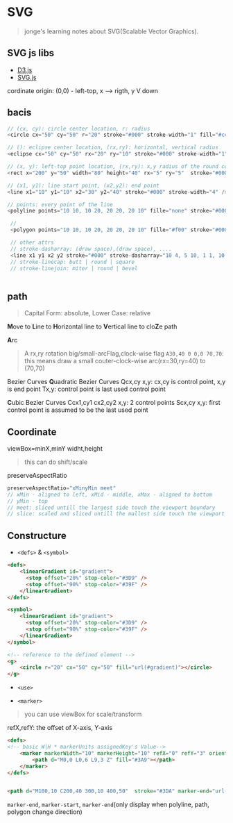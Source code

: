 # SVG

>jonge's learning notes about SVG(Scalable Vector Graphics).

## SVG js libs

* [D3.js](https://d3js.org/)
* [SVG.js](http://svgjs.com/)

cordinate origin: (0,0) - left-top, x --> rigth, y V down

## bacis

```js
// (cx, cy): circle center location, r: radius
<circle cx="50" cy="50" r="20" stroke="#000" stroke-width="1" fill="#ccc" />

// (): eclipse center location, (rx,ry): horizontal, vertical radius
<eclipse cx="50" cy="50" rx="20" ry="10" stroke="#000" stroke-width="1" fill="#ccc"/>

// (x, y): left-top point location, (rx,ry): x,y radius of the round corner
<rect x="200" y="50" width="80" height="40" rx="5" ry="5"  stroke="#000" stroke-width="1" fill="#ccc" />

// (x1, y1): line start point, (x2,y2): end point
<line x1="10" y1="10" x2="30" y2="40" stroke="#000" stroke-width="4" />

// points: every point of the line
<polyline points="10 10, 10 20, 20 20, 20 10" fille="none" stroke="#000" />

 // 
 <polygon points="10 10, 10 20, 20 20, 20 10" fille="#f00" stroke="#000" />

 // other attrs
 // stroke-dasharray: (draw space),(draw space), ....
 <line x1 y1 x2 y2 stroke="#000" stroke-dasharray="10 4, 5 10, 1 1, 10 3" />
 // stroke-linecap: butt | round | square
 // stroke-linejoin: miter | round | bevel
 
```

## path
> Capital Form: absolute, Lower Case: relative

**M**ove to
**L**ine to
**H**orizontal line to
**V**ertical line to
clo**Z**e path

**A**rc
> A rx,ry rotation big/small-arcFlag,clock-wise flag
`A30,40 0 0,0 70,70`: this means draw a small couter-clock-wise arc(rx=30,ry=40) to (70,70)

Bezier Curves
**Q**uadratic Bezier Curves
Qcx,cy x,y: cx,cy is control point, x,y is end point
Tx,y: control point is last used control point

**C**ubic Bezier Curves
Ccx1,cy1 cx2,cy2 x,y: 2 control points
Scx,cy x,y: first control point is assumed to be the last used point

## Coordinate
viewBox=minX,minY widht,height
> this can do shift/scale

preserveAspectRatio
```js
preserveAspectRatio="xMinyMin meet"
// xMin - aligned to left, xMid - middle, xMax - aligned to bottom
// yMin - top
// meet: sliced untill the largest side touch the viewport boundary
// slice: scaled and sliced untill the mallest side touch the viewport boundary
```

## Constructure

* `<defs>` & `<symbol>` 
```html
<defs>
    <linearGradient id="gradient">
      <stop offset="20%" stop-color="#3D9" />
      <stop offset="90%" stop-color="#39F" />
    </linearGradient>
</defs>

<symbol>
    <linearGradient id="gradient">
      <stop offset="20%" stop-color="#3D9" />
      <stop offset="90%" stop-color="#39F" />
    </linearGradient>
</symbol>

<!-- reference to the defined element -->
<g>
    <circle r="20" cx="50" cy="50" fill="url(#gradient)"></circle>
</g>
```

* `<use>`


* `<marker>`
>you can use viewBox for scale/transform

refX,refY: the offset of X-axis, Y-axis
```html
<defs>
<!-- basic W|H * markerUnits assignedKey's Value-->
    <marker markerWidth="10" markerHeight="10" refX="0" refY="3" orient="auto" markerUnits="strokeWidth" id="arrow">
        <path d="M0,0 L0,6 L9,3 Z" fill="#3A9"></path>
    </marker>
</defs>


<path d="M100,10 C200,40 300,10 400,50"  stroke="#3DA" marker-end="url(#arrow)" fill="none" stroke-width="2"/>
```
`marker-end`, `marker-start`, `marker-end`(only display when polyline, path, polygon change direction)

